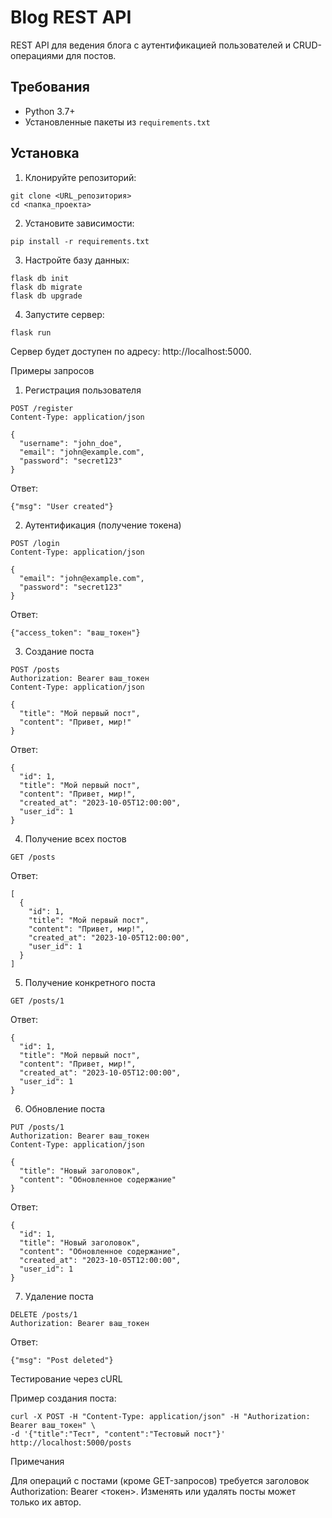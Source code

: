 # Blog REST API

REST API для ведения блога с аутентификацией пользователей и CRUD-операциями для постов.

## Требования
- Python 3.7+
- Установленные пакеты из `requirements.txt`

## Установка

1. Клонируйте репозиторий:

```
git clone <URL_репозитория>
cd <папка_проекта>
```
   
2. Установите зависимости:

```
pip install -r requirements.txt
```
   
3. Настройте базу данных:

```
flask db init
flask db migrate
flask db upgrade
```
    
4. Запустите сервер:

```
flask run
```
    
Сервер будет доступен по адресу: http://localhost:5000.

Примеры запросов

1. Регистрация пользователя

```
POST /register
Content-Type: application/json

{
  "username": "john_doe",
  "email": "john@example.com",
  "password": "secret123"
}
```
   
Ответ:

```
{"msg": "User created"}
```

2. Аутентификация (получение токена)

```
POST /login
Content-Type: application/json

{
  "email": "john@example.com",
  "password": "secret123"
}
```
   
Ответ:

```
{"access_token": "ваш_токен"}
```

3. Создание поста

```
POST /posts
Authorization: Bearer ваш_токен
Content-Type: application/json

{
  "title": "Мой первый пост",
  "content": "Привет, мир!"
}
```
   
Ответ:

```
{
  "id": 1,
  "title": "Мой первый пост",
  "content": "Привет, мир!",
  "created_at": "2023-10-05T12:00:00",
  "user_id": 1
}
```

4. Получение всех постов

```
GET /posts
```
   
Ответ:

```
[
  {
    "id": 1,
    "title": "Мой первый пост",
    "content": "Привет, мир!",
    "created_at": "2023-10-05T12:00:00",
    "user_id": 1
  }
]
```

5. Получение конкретного поста

```
GET /posts/1
```
   
Ответ:
   
```
{
  "id": 1,
  "title": "Мой первый пост",
  "content": "Привет, мир!",
  "created_at": "2023-10-05T12:00:00",
  "user_id": 1
}
```

6. Обновление поста
   
```
PUT /posts/1
Authorization: Bearer ваш_токен
Content-Type: application/json

{
  "title": "Новый заголовок",
  "content": "Обновленное содержание"
}
```
   
Ответ:

```
{
  "id": 1,
  "title": "Новый заголовок",
  "content": "Обновленное содержание",
  "created_at": "2023-10-05T12:00:00",
  "user_id": 1
}
```

7. Удаление поста

```
DELETE /posts/1
Authorization: Bearer ваш_токен
```

Ответ:

```
{"msg": "Post deleted"}
```

Тестирование через cURL

Пример создания поста:

```
curl -X POST -H "Content-Type: application/json" -H "Authorization: Bearer ваш_токен" \
-d '{"title":"Тест", "content":"Тестовый пост"}' http://localhost:5000/posts
```

Примечания

Для операций с постами (кроме GET-запросов) требуется заголовок Authorization: Bearer <токен>.
Изменять или удалять посты может только их автор.
